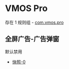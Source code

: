 # VMOS Pro

存在 1 规则组 - [com.vmos.pro](/src/apps/com.vmos.pro.ts)

## 全屏广告-广告弹窗

默认禁用

- [快照-0](https://i.gkd.li/import/13536416)
